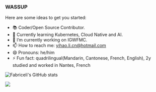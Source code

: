 ### WASSUP


Here are some ideas to get you started:
- 📚 Coder/Open Source Contributor.
- 🌱 Currently learning Kubernetes, Cloud Native and AI.
- 🔭 I’m currently working on IGWFMC.
- 📫 How to reach me: yihao.li.cn@hotmail.com
- 😄 Pronouns: he/him
- ⚡ Fun fact: quadrilingual(Mandarin, Cantonese, French, English), 2y studied and worked in Nantes, French

![Fabriceli's GitHub stats](https://github-readme-stats.vercel.app/api?username=fabriceli&show_icons=true&hide=stars)
           
![](https://github-readme-streak-stats.herokuapp.com/?user=fabriceli)

<!--START_SECTION:waka-->
<!--END_SECTION:waka-->


<!--
**Fabriceli/fabriceli** is a ✨ _special_ ✨ repository because its `README.md` (this file) appears on your GitHub profile.

Here are some ideas to get you started:

- 🔭 I’m currently working on ...
- 🌱 I’m currently learning ...
- 👯 I’m looking to collaborate on ...
- 🤔 I’m looking for help with ...
- 💬 Ask me about ...
- 📫 How to reach me: ...
- 😄 Pronouns: ...
- ⚡ Fun fact: ...
-->
